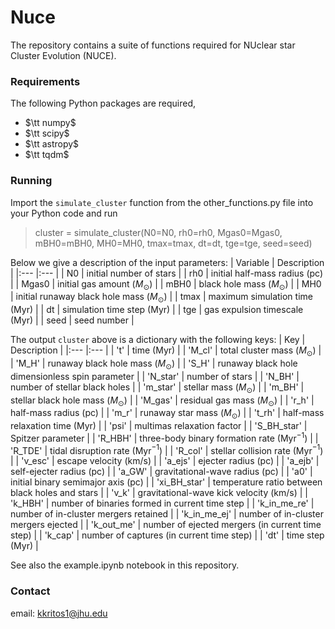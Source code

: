 # Nuce

The repository contains a suite of functions required for NUclear star Cluster Evolution (NUCE).

### Requirements

The following Python packages are required,

- $\tt numpy$
- $\tt scipy$
- $\tt astropy$
- $\tt tqdm$

### Running
Import the ``simulate_cluster`` function from the other_functions.py file into your Python code and run

  > cluster = simulate_cluster(N0=N0, rh0=rh0, Mgas0=Mgas0, mBH0=mBH0, MH0=MH0, tmax=tmax, dt=dt, tge=tge, seed=seed)

Below we give a description of the input parameters:
| Variable | Description |
|:--- |:--- |
| N0 | initial number of stars |
| rh0 | initial half-mass radius (pc) |
| Mgas0 | initial gas amount ($M_\odot$) |
| mBH0 | black hole mass ($M_\odot$) |
| MH0 | initial runaway black hole mass ($M_\odot$) |
| tmax | maximum simulation time (Myr) |
| dt | simulation time step (Myr) |
| tge | gas expulsion timescale (Myr) |
| seed | seed number |

The output ``cluster`` above is a dictionary with the following keys:
| Key | Description |
|:--- |:--- |
| 't' | time (Myr) |
| 'M_cl' | total cluster mass ($M_\odot$) |
| 'M_H' | runaway black hole mass ($M_\odot$) |
| 'S_H' | runaway black hole dimensionless spin parameter |
| 'N_star' | number of stars |
| 'N_BH' | number of stellar black holes |
| 'm_star' | stellar mass ($M_\odot$) |
| 'm_BH' | stellar black hole mass ($M_\odot$) |
| 'M_gas' | residual gas mass ($M_\odot$) |
| 'r_h' | half-mass radius (pc) |
| 'm_r' | runaway star mass ($M_\odot$) |
| 't_rh' | half-mass relaxation time (Myr) |
| 'psi' | multimas relaxation factor |
| 'S_BH_star' | Spitzer parameter |
| 'R_HBH' | three-body binary formation rate (Myr$^{-1}$) |
| 'R_TDE' | tidal disruption rate (Myr$^{-1}$) |
| 'R_col' | stellar collision rate (Myr$^{-1}$) |
| 'v_esc' | escape velocity (km/s) |
| 'a_ejs' | ejecter radius (pc) |
| 'a_ejb' | self-ejecter radius (pc) |
| 'a_GW' | gravitational-wave radius (pc) |
| 'a0' | initial binary semimajor axis (pc) |
| 'xi_BH_star' | temperature ratio between black holes and stars |
| 'v_k' | gravitational-wave kick velocity (km/s) |
| 'k_HBH' | number of binaries formed in current time step |
| 'k_in_me_re' | number of in-cluster mergers retained |
| 'k_in_me_ej' | number of in-cluster mergers ejected |
| 'k_out_me' | number of ejected mergers (in current time step) |
| 'k_cap' | number of captures (in current time step) |
| 'dt' | time step (Myr) |

See also the example.ipynb notebook in this repository.

### Contact

email: kkritos1@jhu.edu
